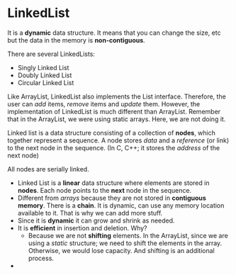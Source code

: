 # LinkedList

It is a **dynamic** data structure. It means that you can change the size, etc but the data in the memory is **non-contiguous**. 

There are several LinkedLists:
* Singly Linked List
* Doubly Linked List
* Circular Linked List

Like ArrayList, LinkedList also implements the List interface. Therefore, the user can *add* items, *remove* items and *update* them. However, the implementation of LinkedList is much different than ArrayList. Remember that in the ArrayList, we were using static arrays. Here, we are not doing it.

Linked list is a data structure consisting of a collection of **nodes**, which together represent a sequence. A node stores *data* and a *reference* (or link) to the next node in the sequence. (In C, C++; it stores the *address* of the next node)

All nodes are serially linked. 


* Linked List is a **linear** data structure where elements are stored in **nodes**. Each node points to the **next** node in the sequence.
* Different from *arrays* because they are not stored in **contiguous memory**. There is a **chain**. It is dynamic, can use any memory location available to it. That is why we can add more stuff.
* Since it is **dynamic** it can grow and shrink as needed.
* It is **efficient** in insertion and deletion. Why?
  * Because we are not **shifting** elements. In the ArrayList, since we are using a *static* structure; we need to shift the elements in the array. Otherwise, we would lose capacity. And shifting is an additional process.
* 




